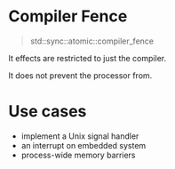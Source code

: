 # Compiler Fence
> std::sync::atomic::compiler_fence

It effects are restricted to just the compiler.

It does not prevent the processor from.

# Use cases
- implement a Unix signal handler
- an interrupt on embedded system
- process-wide memory barriers
